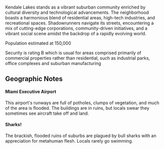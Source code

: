 Kendale Lakes stands as a vibrant suburban community enriched by cultural diversity and technological advancements. The neighborhood boasts a harmonious blend of residential areas, high-tech industries, and recreational spaces. Shadowrunners navigate its streets, encountering a mix of cutting-edge corporations, community-driven initiatives, and a vibrant social scene amidst the backdrop of a rapidly evolving world.
  
Population estimated at 150,000  
  
Security is rating B which is usual for areas comprised primarily of commercial properties rather than residential, such as industrial parks, office complexes and suburban manufacturing

## Geographic Notes

#### Miami Executive Airport

This airport's runways are full of potholes, clumps of vegetation, and much of the area is flooded. The buildings are in ruins, but locals swear they sometimes see aircraft take off and land.

#### Sharks!

The brackish, flooded ruins of suburbs are plagued by bull sharks with an appreciation for metahuman flesh. Locals rarely go swimming.